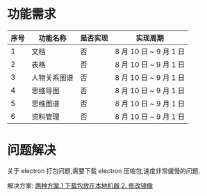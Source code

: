 # 功能需求

| 序号 | 功能名称     | 是否实现 | 实现周期               |
| ---- | ------------ | -------- | ---------------------- |
| 1    | 文档         | 否       | 8 月 10 日 ~ 9 月 1 日 |
| 2    | 表格         | 否       | 8 月 10 日 ~ 9 月 1 日 |
| 3    | 人物关系图谱 | 否       | 8 月 10 日 ~ 9 月 1 日 |
| 4    | 思维导图     | 否       | 8 月 10 日 ~ 9 月 1 日 |
| 5    | 思维图谱     | 否       | 8 月 10 日 ~ 9 月 1 日 |
| 6    | 资料管理     | 否       | 8 月 10 日 ~ 9 月 1 日 |

# 问题解决

关于 electron 打包问题,需要下载 electron 压缩包,速度非常缓慢的问题,

解决方案: [两种方案.1 下载包放在本地机器 2. 修改镜像](https://www.electronjs.org/zh/docs/latest/tutorial/installation '官方文档')
